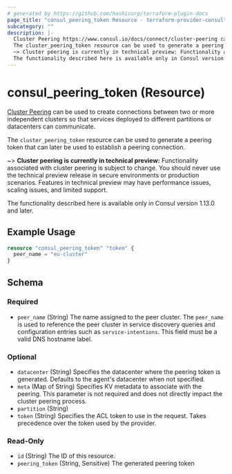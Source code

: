 ```yaml
---
# generated by https://github.com/hashicorp/terraform-plugin-docs
page_title: "consul_peering_token Resource - terraform-provider-consul"
subcategory: ""
description: |-
  Cluster Peering https://www.consul.io/docs/connect/cluster-peering can be used to create connections between two or more independent clusters so that services deployed to different partitions or datacenters can communicate.
  The cluster_peering_token resource can be used to generate a peering token that can later be used to establish a peering connection.
  ~> Cluster peering is currently in technical preview: Functionality associated with cluster peering is subject to change. You should never use the technical preview release in secure environments or production scenarios. Features in technical preview may have performance issues, scaling issues, and limited support.
  The functionality described here is available only in Consul version 1.13.0 and later.
---
```


# consul_peering_token (Resource)

[Cluster Peering](https://www.consul.io/docs/connect/cluster-peering) can be used to create connections between two or more independent clusters so that services deployed to different partitions or datacenters can communicate.

The `cluster_peering_token` resource can be used to generate a peering token that can later be used to establish a peering connection.

~> **Cluster peering is currently in technical preview:** Functionality associated with cluster peering is subject to change. You should never use the technical preview release in secure environments or production scenarios. Features in technical preview may have performance issues, scaling issues, and limited support.

The functionality described here is available only in Consul version 1.13.0 and later.

## Example Usage

```terraform
resource "consul_peering_token" "token" {
  peer_name = "eu-cluster"
}
```

<!-- schema generated by tfplugindocs -->
## Schema

### Required

- `peer_name` (String) The name assigned to the peer cluster. The `peer_name` is used to reference the peer cluster in service discovery queries and configuration entries such as `service-intentions`. This field must be a valid DNS hostname label.

### Optional

- `datacenter` (String) Specifies the datacenter where the peering token is generated. Defaults to the agent's datacenter when not specified.
- `meta` (Map of String) Specifies KV metadata to associate with the peering. This parameter is not required and does not directly impact the cluster peering process.
- `partition` (String)
- `token` (String) Specifies the ACL token to use in the request. Takes precedence over the token used by the provider.

### Read-Only

- `id` (String) The ID of this resource.
- `peering_token` (String, Sensitive) The generated peering token


